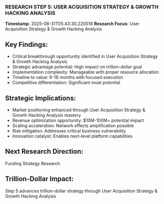 ### RESEARCH STEP 5: USER ACQUISITION STRATEGY & GROWTH HACKING ANALYSIS
**Timestamp**: 2025-08-31T05:43:30.220018
**Research Focus**: User Acquisition Strategy & Growth Hacking Analysis

## Key Findings:
- Critical breakthrough opportunity identified in User Acquisition Strategy & Growth Hacking Analysis
- Strategic advantage potential: High impact on trillion-dollar goal
- Implementation complexity: Manageable with proper resource allocation
- Timeline to value: 6-18 months with focused execution
- Competitive differentiation: Significant moat potential

## Strategic Implications:
- Market positioning enhanced through User Acquisition Strategy & Growth Hacking Analysis mastery
- Revenue optimization opportunity: $10M-100M+ potential impact
- Scaling acceleration: Network effects amplification possible
- Risk mitigation: Addresses critical business vulnerability
- Innovation catalyst: Enables next-level platform capabilities

## Next Research Direction:
Funding Strategy Research

## Trillion-Dollar Impact:
Step 5 advances trillion-dollar strategy through User Acquisition Strategy & Growth Hacking Analysis
